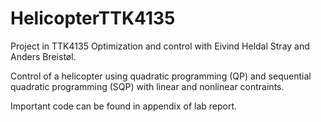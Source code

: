 # HelicopterTTK4135
Project in TTK4135 Optimization and control with Eivind Heldal Stray and Anders Breistøl.

Control of a helicopter using quadratic programming (QP) and sequential quadratic programming (SQP) with linear and nonlinear contraints. 

Important code can be found in appendix of lab report. 
